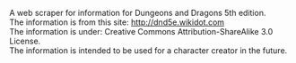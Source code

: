 A web scraper for information for Dungeons and Dragons 5th edition.  
The information is from this site: http://dnd5e.wikidot.com  
The information is under: Creative Commons Attribution-ShareAlike 3.0 License.  
The information is intended to be used for a character creator in the future.  

